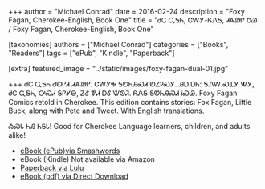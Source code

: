 +++
author = "Michael Conrad"
date = 2016-02-24
description = "Foxy Fagan, Cherokee-English, Book One"
title = "ᏧᏟ ᏩᎦᏂ, ᏣᎳᎩ-ᏲᏁᎦ, ᏗᎪᏪᎵ ᏌᏊ / Foxy Fagan, Cherokee-English, Book One"

[taxonomies]
authors = ["Michael Conrad"]
categories = ["Books", "Readers"]
tags = ["ePub", "Kindle", "Paperback"]

[extra]
featured_image = "../static/images/foxy-fagan-dual-01.jpg"

+++
ᏧᏟ ᏩᎦᏂ ᏧᏬᎵᏗ ᏗᎪᏪᎵ. ᏣᎳᎩᎭ ᎦᏬᏂᎯᏍᏗ ᎧᏃᎮᏍᎩ. ᎯᎠ ᎠᏂ: ᎦᏁᎳ ᏍᏆᎩ ᏔᎩ, ᏧᏟ ᏩᎦᏂ, ᎤᏍᏗ ᎦᎵᎩᎾ, ᏃᎴ ᏈᏗ ᎠᎴ ᏔᏫᏘ. ᏲᏁᎦ ᎦᏬᏂᎯᏍᏗ ᎥᏍᏊ.
Foxy Fagan Comics retold in Cherokee. This edition contains stories: Fox Fagan, Little Buck, along with Pete and Tweet. With English translations.  
<!-- more -->
ᎣᏍᏓ ᏂᎯ ᏂᎦᏓ!
Good for Cherokee Language learners, children, and adults alike!  

* [eBook (ePub)via Smashwords](https://www.smashwords.com/books/view/618071)
* eBook (Kindle) Not available via Amazon
* [Paperback via Lulu](http://www.lulu.com/shop/michael-joyner-and-lawrence-panther/juhli-wagani-jalagi-yonega-digohweli-sagwu-foxy-fagan-cherokee-english-book-one/paperback/product-22565177.html)
* [eBook (pdf) via Direct Download](/pdf-downloads/juhli-wagani-jalagi-yonega-01.pdf)